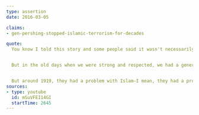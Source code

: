 ```yaml
---
type: assertion
date: 2016-03-05

claims:
- gen-pershing-stopped-islamic-terrorism-for-decades

quote:
  You know I told this story and some people said it wasn't necessarily true, and then it has turned out to be true, but I tell this story, it's a rough story. Should I tell it or not? Alright, remember they asked me to tell it, so it's not my fault.


  But in the old days when we were strong and respected, we had a general named General Pershing. Very tough cookie, we have — hey, General Patton. How long do you think — hey — how long do you think ISIS would last with the great General George Patton? With the great General Douglas MacArthur? Believe me.


  But around 1919, they had a problem with Islam—I mean, they had a problem with terrorsim. Radical Islamic terrorism, okay? They had a big, big problem. Tremendous atrocities were being committed. And General Perhing and his group were sent out to solve the problem, and they caught 50 terrorists, and they took those terrorists and they stood them up — all 50 — and they took the bullets, and they cut open two pigs and they dropped the bullets into the pigs and they took the pig's blood and they splashed it around, and they then took those bullets, they put them in the guns, they shot 49 of the terrorists with the bullets loaded up with pig fat and pig blood, which is not something that — let me explain. Not nice, not politically correct. I don't think they would allow that today, do you agree? They shot 49 of the 50 terrorists, and the final terrorist, just before he was going to be shot, they went up to him, they said, "Here, take this bullet, this bullet was meant for you," and he hardly wanted to touch it. "Take this bullet, it was meant for you. Go back and tell your people there will be no more terrorism."  For 28 years there was no more terrorism. For 28 years there was no more terrorism. Look it up, in the Philippines. General Pershing. 28 years, there was no more terrorism.
sources:
- type: youtube
  id: mSuVFEI14GI
  startTime: 2645
---
```

